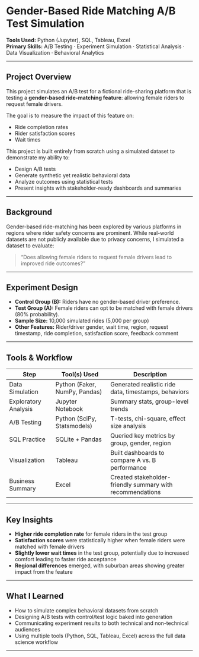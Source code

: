 # Gender-Based Ride Matching A/B Test Simulation

**Tools Used:** Python (Jupyter), SQL, Tableau, Excel  
**Primary Skills:** A/B Testing · Experiment Simulation · Statistical Analysis · Data Visualization · Behavioral Analytics

---

## Project Overview

This project simulates an A/B test for a fictional ride-sharing platform that is testing a **gender-based ride-matching feature**: allowing female riders to request female drivers.

The goal is to measure the impact of this feature on:
-  Ride completion rates
-  Rider satisfaction scores
-  Wait times

This project is built entirely from scratch using a simulated dataset to demonstrate my ability to:
- Design A/B tests
- Generate synthetic yet realistic behavioral data
- Analyze outcomes using statistical tests
- Present insights with stakeholder-ready dashboards and summaries

---

##  Background

Gender-based ride-matching has been explored by various platforms in regions where rider safety concerns are prominent. While real-world datasets are not publicly available due to privacy concerns, I simulated a dataset to evaluate:

> “Does allowing female riders to request female drivers lead to improved ride outcomes?”

---

##  Experiment Design

- **Control Group (B):** Riders have no gender-based driver preference.
- **Test Group (A):** Female riders can opt to be matched with female drivers (80% probability).
- **Sample Size:** 10,000 simulated rides (5,000 per group)
- **Other Features:** Rider/driver gender, wait time, region, request timestamp, ride completion, satisfaction score, feedback comment

---

##  Tools & Workflow

| Step                        | Tool(s) Used                       | Description |
|----------------------------|------------------------------------|-------------|
| Data Simulation            | Python (Faker, NumPy, Pandas)      | Generated realistic ride data, timestamps, behaviors |
| Exploratory Analysis       | Jupyter Notebook                   | Summary stats, group-level trends |
| A/B Testing                | Python (SciPy, Statsmodels)        | T-tests, chi-square, effect size analysis |
| SQL Practice               | SQLite + Pandas                    | Queried key metrics by group, gender, region |
| Visualization              | Tableau                            | Built dashboards to compare A vs. B performance |
| Business Summary           | Excel                              | Created stakeholder-friendly summary with recommendations |

---

##  Key Insights

- **Higher ride completion rate** for female riders in the test group
- **Satisfaction scores** were statistically higher when female riders were matched with female drivers
- **Slightly lower wait times** in the test group, potentially due to increased comfort leading to faster ride acceptance
- **Regional differences** emerged, with suburban areas showing greater impact from the feature

---

##  What I Learned

- How to simulate complex behavioral datasets from scratch
- Designing A/B tests with control/test logic baked into generation
- Communicating experiment results to both technical and non-technical audiences
- Using multiple tools (Python, SQL, Tableau, Excel) across the full data science workflow

---
